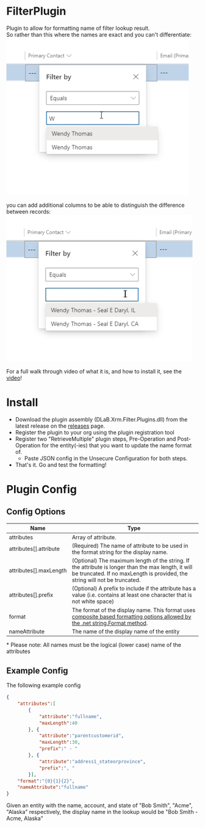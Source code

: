 
# FilterPlugin
Plugin to allow for formatting name of filter lookup result.  
So rather than this where the names are exact and you can't differentiate:
![Unformatted](https://raw.githubusercontent.com/daryllabar/FilterPlugin/master/.github/images/UnformattedLookup.png)

you can add additional columns to be able to distinguish the difference between records:
![Formatted](https://raw.githubusercontent.com/daryllabar/FilterPlugin/master/.github/images/FormattedLookup.png)

For a full walk through video of what it is, and how to install it, see the [video](https://youtu.be/BkOLeoMkW_8)!

# Install
  - Download the plugin assembly (DLaB.Xrm.Filter.Plugins.dll) from the latest release on the [releases](/releases) page.
  - Register the plugin to your org using the plugin registration tool
  - Register two "RetrieveMultiple" plugin steps, Pre-Operation and Post-Operation for the entity(-ies) that you want to update the name format of.
    - Paste JSON config in the Unsecure Configuration for both steps.
  - That's it.  Go and test the formatting!

# Plugin Config
## Config Options

|Name|Type|
|--|--|
|attributes| Array of attribute.|
|attributes[].attribute| (Required) The name of attribute to be used in the format string for the display name. |
|attributes[].maxLength| (Optional) The maximum length of the string.  If the attribute is longer than the max length, it will be truncated.  If no maxLength is provided, the string will not be truncated. |
|attributes[].prefix| (Optional) A prefix to include if the attribute has a value (i.e. contains at least one character that is not white space)|
|format| The format of the display name.  This format uses [composite based formatting options allowed by the .net string.Format method](https://docs.microsoft.com/en-us/dotnet/standard/base-types/composite-formatting). |
|nameAttribute|The name of the display name of the entity|
\* Please note: All names must be the logical (lower case) name of the attributes

## Example Config
The following example config 
``` JSON
{
    "attributes":[
        {
            "attribute":"fullname",
            "maxLength":40
        }, {
            "attribute":"parentcustomerid",
            "maxLength":30,
            "prefix":" - "
        }, {
            "attribute":"address1_stateorprovince",
            "prefix":", "
        }],
    "format":"{0}{1}{2}",
    "nameAttribute":"fullname"
}
```
Given an entity with the name, account, and state of "Bob Smith", "Acme", "Alaska" respectively, the display name in the lookup would be "Bob Smith - Acme, Alaska"
